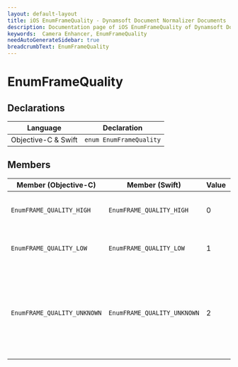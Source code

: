 ```yaml
---
layout: default-layout
title: iOS EnumFrameQuality - Dynamsoft Document Normalizer Documents
description: Documentation page of iOS EnumFrameQuality of Dynamsoft Document Normalizer.
keywords:  Camera Enhancer, EnumFrameQuality
needAutoGenerateSidebar: true
breadcrumbText: EnumFrameQuality
---
```


# EnumFrameQuality

## Declarations

| Language | Declaration |
|----------|-------------|
| Objective-C & Swift | `enum EnumFrameQuality` |

## Members

| Member (Objective-C) | Member (Swift) | Value | Description |
| -------------------- | -------------- | ----- | ----------- |
| `EnumFRAME_QUALITY_HIGH` | `EnumFRAME_QUALITY_HIGH` | 0 | The DCEFrame quality is high. |
| `EnumFRAME_QUALITY_LOW` | `EnumFRAME_QUALITY_LOW` | 1 | The DCEFrame quality is low. |
| `EnumFRAME_QUALITY_UNKNOWN` | `EnumFRAME_QUALITY_UNKNOWN` | 2 | The DCEFrame quality is unknown because the frame filter feature is not enabled. |
